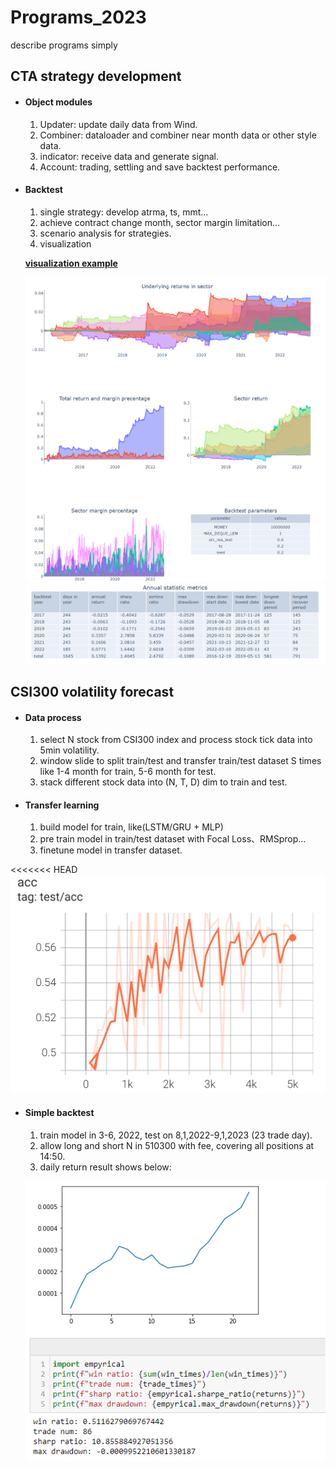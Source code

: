 # Programs_2023
describe programs simply

## CTA strategy development

- #### Object modules 

  1. Updater: update daily data from Wind.
  2. Combiner: dataloader and combiner near month data or other style data.
  3. indicator: receive data and generate signal.
  4. Account: trading, settling and save backtest performance.

- #### Backtest

  1. single strategy: develop atrma, ts, mmt...
  2. achieve contract change month, sector margin limitation...
  3. scenario analysis for strategies.
  4. visualization

  **[visualization example](asset/all.html)**

  <img src="asset\multi_strategy_result.png" style="zoom:100%;" />
  <img src="asset\multi_strategy_metrics.png" alt="image-20230307142906788"  />



## CSI300 volatility forecast

- #### Data process

  1. select N stock from CSI300 index and process stock tick data into 5min volatility.
  2. window slide to split train/test and transfer train/test dataset S times like 1-4 month for train, 5-6 month for test.
  3. stack different stock data into (N, T, D) dim to train and test.

- #### Transfer learning

  1. build model for train, like(LSTM/GRU + MLP)
  2. pre train model in train/test dataset with Focal Loss、RMSprop...
  3. finetune model in transfer dataset.

<<<<<<< HEAD
  <img src="asset\vol_testacc.png" alt="image-20230307144840116" style="zoom:67%;" />

- #### Simple backtest

  1.  train model in 3-6, 2022, test on 8,1,2022-9,1,2023 (23 trade day).
  2. allow long and short N in 510300 with fee, covering all positions at 14:50.
  3. daily return result shows below:

  ![image-20230309111411371](asset\backtest_result_example.png)
